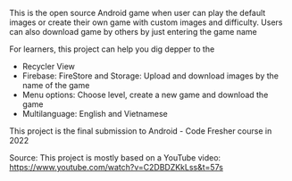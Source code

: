 This is the open source Android game when user can play the default images or create their own game with custom images and difficulty. 
Users can also download game by others by just entering the game name 

For learners, this project can help you dig depper to the
+ Recycler View
+ Firebase: FireStore and Storage: Upload and download images by the name of the game
+ Menu options: Choose level, create a new game and download the game
+ Multilanguage: English and Vietnamese

This project is the final submission to Android - Code Fresher course in 2022

Source: This project is mostly based on a YouTube video: https://www.youtube.com/watch?v=C2DBDZKkLss&t=57s
